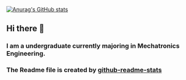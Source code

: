 
[![Anurag's GitHub stats](https://github-readme-stats.vercel.app/api?username=TMAstrider)](https://github.com/TMAstrider/github-readme-stats)

## Hi there 👋
### I am a undergraduate currently majoring in Mechatronics Engineering.
### The Readme file is created by [github-readme-stats](https://github.com/anuraghazra/github-readme-stats)
<!--
**TMAstrider/TMAstrider** is a ✨ _special_ ✨ repository because its `README.md` (this file) appears on your GitHub profile.

Here are some ideas to get you started:

- 🔭 I’m currently working on ...
- 🌱 I’m currently learning ...
- 👯 I’m looking to collaborate on ...
- 🤔 I’m looking for help with ...
- 💬 Ask me about ...
- 📫 How to reach me: ...
- 😄 Pronouns: ...
- ⚡ Fun fact: ...
-->
